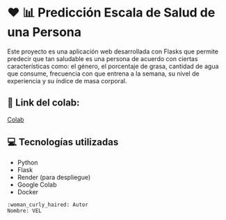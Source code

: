 # :hearts: :bar_chart: Predicción Escala de Salud de una Persona

Este proyecto es una aplicación web desarrollada con Flasks que permite predecir que tan saludable es una persona de acuerdo con ciertas características como: el género, el porcentaje de grasa, cantidad de agua que consume, frecuencia con que entrena a la semana, su nivel de experiencia y su índice de masa corporal.


## :link: Link del colab: 
[Colab](https://colab.research.google.com/drive/1CWWEfohJGe9jXajRc0K-SAb_YIEVHI9U#scrollTo=NPjYTjRph8Ei)

## :computer: Tecnologías utilizadas

- Python
- Flask
- Render (para despliegue)
- Google Colab
- Docker

```
:woman_curly_haired: Autor
Nombre: VEL
```
